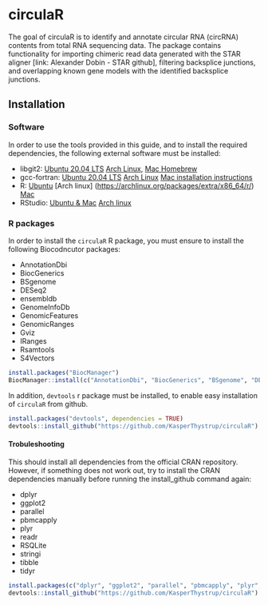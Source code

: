 
<!-- README.md is generated from README.Rmd. Please edit that file -->

# circulaR

<!-- badges: start -->
<!-- badges: end -->

The goal of circulaR is to identify and annotate circular RNA (circRNA)
contents from total RNA sequencing data. The package contains
functionality for importing chimeric read data generated with the STAR
aligner \[link: Alexander Dobin - STAR github\], filtering backsplice
junctions, and overlapping known gene models with the identified
backsplice junctions.

## Installation

### Software

In order to use the tools provided in this guide, and to install the
required dependencies, the following external software must be
installed:

-   libgit2: [Ubuntu 20.04
    LTS](https://packages.ubuntu.com/source/focal/libgit2) [Arch
    Linux](https://archlinux.org/packages/extra/x86_64/libgit2), [Mac
    Homebrew](https://formulae.brew.sh/formula/libgit2)
-   gcc-fortran: [Ubuntu 20.04
    LTS](https://packages.ubuntu.com/focal/gfortran) [Arch
    Linux](https://archlinux.org/packages/core/x86_64/gcc-fortran) [Mac
    installation
    instructions](https://gcc.gnu.org/wiki/GFortranBinariesMacOS)
-   R: [Ubuntu](https://cran.r-project.org/bin/linux/ubuntu/) \[Arch
    linux\] (<https://archlinux.org/packages/extra/x86_64/r/>)
    [Mac](https://cran.r-project.org/)
-   RStudio: [Ubuntu &
    Mac](https://rstudio.com/products/rstudio/download/) [Arch
    linux](https://aur.archlinux.org/packages/rstudio-desktop-bin/)

### R packages

In order to install the `circulaR` R package, you must ensure to install
the following Biocodncutor packages:

-   AnnotationDbi
-   BiocGenerics
-   BSgenome
-   DESeq2
-   ensembldb
-   GenomeInfoDb
-   GenomicFeatures
-   GenomicRanges
-   Gviz
-   IRanges
-   Rsamtools
-   S4Vectors

``` r
install.packages("BiocManager")
BiocManager::install(c("AnnotationDbi", "BiocGenerics", "BSgenome", "DESeq2", "ensembldb", "GenomeInfoDb", "GenomicFeatures", "GenomicRanges", "Gviz", "IRanges", "Rsamtools", "S4Vectors"))
```

In addition, `devtools` r package must be installed, to enable easy
installation of `circulaR` from github.

``` r
install.packages("devtools", dependencies = TRUE)
devtools::install_github("https://github.com/KasperThystrup/circulaR")
```

#### Trobuleshooting

This should install all dependencies from the official CRAN repository.
However, if something does not work out, try to install the CRAN
dependencies manually before running the install\_github command again:

-   dplyr
-   ggplot2
-   parallel
-   pbmcapply
-   plyr
-   readr
-   RSQLite
-   stringi
-   tibble
-   tidyr

``` r
install.packages(c("dplyr", "ggplot2", "parallel", "pbmcapply", "plyr", "readr", "RSQLite", "stringi", "tibble", "tidyr", "Hmisc"))
devtools::install_github("https://github.com/KasperThystrup/circulaR")
```
